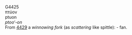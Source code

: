 <body>
  <p>G4425<br>  πτύον  <br> ptuon  <br><i>ptoo‘-on </i><br>From <a href="g4429.htm">4429</a>  a <i>winnowing</i> <i>fork</i> (as <i>scattering</i> like spittle): - fan.<br></p>
 </body>